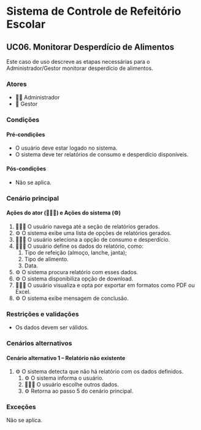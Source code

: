 # Sistema de Controle de Refeitório Escolar

## UC06. Monitorar Desperdício de Alimentos

Este caso de uso descreve as etapas necessárias para o Administrador/Gestor monitorar desperdício de alimentos.

### Atores
- 👨‍💼 Administrador
- 💼 Gestor

### Condições
#### Pré-condições
- O usuário deve estar logado no sistema.
- O sistema deve ter relatórios de consumo e desperdício disponíveis.

#### Pós-condições
- Não se aplica.

### Cenário principal
#### Ações do ator (👨‍💼💼) e Ações do sistema (⚙️)
1. 👨‍💼💼 O usuário navega até a seção de relatórios gerados.
2. ⚙️ O sistema exibe uma lista de opções de relatórios gerados.
3. 👨‍💼💼 O usuário seleciona a opção de consumo e desperdício.
4. 👨‍💼💼 O usuário define os dados do relatório, como:
   1. Tipo de refeição (almoço, lanche, janta);
   2. Tipo de alimento.
   3. Data.
5. ⚙️ O sistema procura relatório com esses dados.
6. ⚙️ O sistema disponibiliza opção de download.
7. 👨‍💼💼 O usuário visualiza e opta por exportar em formatos como PDF ou Excel.
8. ⚙️ O sistema exibe mensagem de conclusão.

### Restrições e validações
- Os dados devem ser válidos.

### Cenários alternativos
#### Cenário alternativo 1 – Relatório não existente
1. ⚙️ O sistema detecta que não há relatório com os dados definidos.
   1. ⚙️ O sistema informa o usuário.
   2. 👨‍💼💼 O usuário escolhe outros dados.
   3. ⚙️ Retorna ao passo 5 do cenário principal.

### Exceções
Não se aplica.
